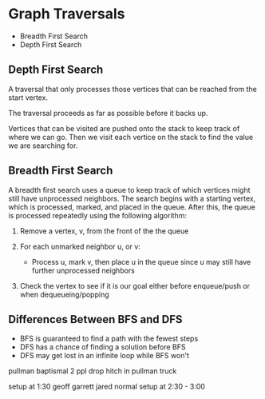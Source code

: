 # Graph Traversals #
* Breadth First Search
* Depth First Search

## Depth First Search ##
A traversal that only processes those vertices that can be reached from the start vertex.

The traversal proceeds as far as possible before it backs up.

Vertices that can be visited are pushed onto the stack to keep track of where we can go. Then we visit each vertice on the stack to find the value we are searching for.

## Breadth First Search ##
A breadth first search uses a queue to keep track of which vertices might still have unprocessed neighbors. The search begins with a starting vertex, which is processed, marked, and placed in the queue. After this, the queue is processed repeatedly using the following algorithm:

  1. Remove a vertex, v, from the front of the the queue

  2. For each unmarked neighbor u, or v:
      * Process u, mark v, then place u in the queue since u may still have further unprocessed neighbors

  3. Check the vertex to see if it is our goal either before enqueue/push or when dequeueing/popping



## Differences Between BFS and DFS ##
* BFS is guaranteed to find a path with the fewest steps
* DFS has a chance of finding a solution before BFS
* DFS may get lost in an infinite loop while BFS won't


pullman baptismal
2 ppl
drop hitch in pullman truck


setup at 1:30 geoff garrett jared
normal setup at 2:30 - 3:00
